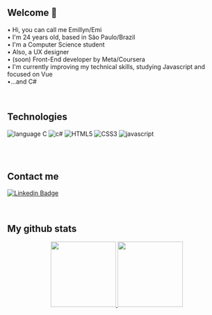 ## Welcome 🌻
• Hi, you can call me Emillyn/Emi <br>
• I'm 24 years old, based in São Paulo/Brazil<br>
• I'm a Computer Science student<br>
• Also, a UX designer <br>
• (soon) Front-End developer by Meta/Coursera <br>
• I'm currently improving my technical skills, studying Javascript and focused on Vue<br>
•...and C#<br>

<br>

## Technologies 
<div>
<img src="https://img.shields.io/badge/C-E10098?style=for-the-badge&logo=c&logoColor=white" alt="language C"/>
<img src="https://img.shields.io/badge/Csharp-3BA557?style=for-the-badge&logo=csharp&logoColor=white" alt="c#"/>
<img src="https://img.shields.io/badge/HTML5-007ACC?style=for-the-badge&logo=html5&logoColor=white" alt="HTML5"/>
<img src="https://img.shields.io/badge/CSS3-20232A?style=for-the-badge&logo=css3&logoColor=61DAFB" alt="CSS3"/>
<img src="https://img.shields.io/badge/JavaScript-F0F200?style=for-the-badge&logo=javascript&logoColor=white" alt="javascript"/>
</div>

<br><br>
  
## Contact me 
[![Linkedin Badge](https://img.shields.io/badge/-LinkedIn-blue?style=flat-square&logo=Linkedin&logoColor=white&link=https://www.linkedin.com/in/emisoares/)](https://www.linkedin.com/in/emisoares/)

<br>

## My github stats
<div align="center">
  <a href="https://github.com/emisoarx">
  <img height="150em" src="https://github-readme-stats.vercel.app/api?username=emisoarx&show_icons=true&theme=dracula&include_all_commits=true&count_private=true"/>
  <img height="150em" src="https://github-readme-stats.vercel.app/api/top-langs/?username=emisoarx&layout=compact&langs_count=7&theme=dracula"/>
</div>
